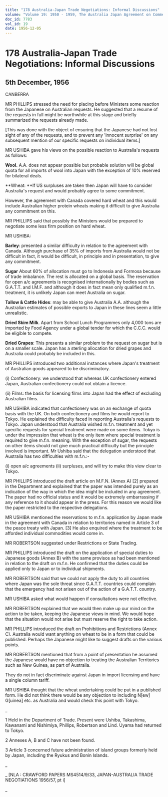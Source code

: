 ```yaml
---
title: "178 Australia-Japan Trade Negotiations: Informal Discussions"
volume: "Volume 19: 1950 - 1959, The Australia Japan Agreement on Commerce"
doc_id: 7783
vol_id: 19
date: 1956-12-05
---
```


# 178 Australia-Japan Trade Negotiations: Informal Discussions

## 5th December, 1956

CANBERRA

MR PHILLIPS stressed the need for placing before Ministers some reaction from the Japanese on Australian requests. He suggested that a resume of the requests in full might be worthwhile at this stage and briefly summarized the requests already made.

[This was done with the object of ensuring that the Japanese had not lost sight of any of the requests, and to prevent any 'innocent surprise' on any subsequent mention of our specific requests on individual items.]

MR USHIBA gave his views on the possible reaction to Australia's requests as follows:

**Wool.** A.A. does not appear possible but probable solution will be global quota for all imports of wool into Japan with the exception of 10% reserved for bilateral deals.

**Wheat: **If US surpluses are taken then Japan will have to consider Australia's request and would probably agree to some commitment.

However, the agreement with Canada covered hard wheat and this would include Australian higher protein wheats making it difficult to give Australia any commitment on this.

MR PHILLIPS said that possibly the Ministers would be prepared to negotiate some less firm position on hard wheat.

MR USHIBA:

**Barley**: presented a similar difficulty in relation to the agreement with Canada. Although purchase of 35% of imports from Australia would not be difficult in fact, it would be difficult, in principle and in presentation, to give any commitment.

**Sugar** About 60% of allocation must go to Indonesia and Formosa because of trade imbalance. The rest is allocated on a global basis. The reservation for open a/c agreements is recognised internationally by bodies such as G.A.T.T. and I.M.F. and although it does in fact mean only qualified m.f.n. treatment, it is unlikely Japan can meet Australia on sugar.

**Tallow &amp; Cattle Hides**: may be able to give Australia A.A. although the Australian estimates of possible exports to Japan in these lines seem a little unrealistic.

**Dried Skim Milk**. Apart from School Lunch Programmes only 4,000 tons are imported by Food Agency under a global tender for which the C.C.C. would be eligible to compete.

**Dried Grapes**: This presents a similar problem to the request on sugar but is on a smaller scale. Japan has a sterling allocation for dried grapes and Australia could probably be included in this.

MR PHILLIPS introduced two additional instances where Japan's treatment of Australian goods appeared to be discriminatory.

(i) Confectionery: we understood that whereas UK confectionery entered Japan, Australian confectionery could not obtain a licence.

(ii) Films: the basis for licensing films into Japan had the effect of excluding Australian films.

MR USHIBA indicated that confectionery was on an exchange of quota basis with the UK. On both confectionery and films he would report to Tokyo. He explained the difficulty faced in reporting Australia's requests to Tokyo. Japan understood that Australia wished m.f.n. treatment and yet specific requests for special treatment were made on some items. Tokyo is under the impression that wheat is the only item where special treatment is required to give m.f.n. meaning. With the exception of sugar, the requests on other items should not give much practical difficulty but the principle involved is important. Mr Ushiba said that the delegation understood that Australia has two difficulties with m.f.n.:-

(i) open a/c agreements (ii) surpluses, and will try to make this view clear to Tokyo.

MR PHILLIPS introduced the draft article on M.F.N. (Annex A) [2] prepared in the Department and explained that the paper was intended purely as an indication of the way in which the idea might be included in any agreement. The paper had no official status and it would be extremely embarrassing if any reference to it should appear in the press. For this reason we would like the paper restricted to the respective delegations.

MR USHIBA mentioned the reservations to m.f.n. application by Japan made in the agreement with Canada in relation to territories named in Article 3 of the peace treaty with Japan. [3] He also enquired where the treatment to be afforded individual commodities would come in.

MR ROBERTSON suggested under Restrictions or State Trading.

MR PHILLIPS introduced the draft on the application of special duties to Japanese goods (Annex B) with the same provisos as had been mentioned in relation to the draft on m.f.n. He confirmed that the duties could be applied only to Japan or to individual shipments.

MR ROBERTSON said that we could not apply the duty to all countries where Japan was the sole threat since G.A.T.T. countries could complain that the emergency had not arisen out of the action of a G.A.T.T. country.

MR USHIBA asked what would happen if consultations were not effective.

MR ROBERTSON explained that we would then make up our mind on the action to be taken, keeping the Japanese views in mind. We would hope that the situation would not arise but must reserve the right to take action.

MR PHILLIPS introduced the draft on Prohibitions and Restrictions (Annex C). Australia would want anything on wheat to be in a form that could be published. Perhaps the Japanese might like to suggest drafts on the various points.

MR ROBERTSON mentioned that from a point of presentation he assumed the Japanese would have no objection to treating the Australian Territories such as New Guinea, as part of Australia.

They do not in fact discriminate against Japan in import licensing and have a single column tariff.

MR USHIBA thought that the wheat undertaking could be put in a published form. He did not think there would be any objection to including N[ew] G[uinea] etc. as Australia and would check this point with Tokyo.

_

1 Held in the Department of Trade. Present were Ushiba, Takashima, Kawanami and Nishimiya, Phillips, Robertson and Lind. Uyama had returned to Tokyo.

2 Annexes A, B and C have not been found.

3 Article 3 concerned future administration of island groups formerly held by Japan, including the Ryukus and Bonin Islands.

_

_ [NLA : CRAWFORD PAPERS MS4514/9/33, JAPAN-AUSTRALIA TRADE NEGOTIATIONS 1956/57, pt i]

_
